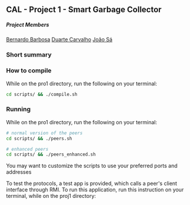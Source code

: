 ## CAL - Project 1 - Smart Garbage Collector

##### Project Members
[Bernardo Barbosa](https://github.com/bernardomcbarbosa)
[Duarte Carvalho](https://github.com/duartencar)
[João Sá](https://github.com/jotapsa)

### Short summary


### How to compile

While on the pro1 directory, run the following on your terminal:

```bash
cd scripts/ && ./compile.sh
```

### Running

While on the pro1 directory, run the following on your terminal:

```bash
# normal version of the peers
cd scripts/ && ./peers.sh

# enhanced peers
cd scripts/ && ./peers_enhanced.sh
```

You may want to customize the scripts to use your preferred ports and addresses

To test the protocols, a test app is provided, which calls a peer's client interface through RMI. To run this application, run this instruction on your terminal, while on the proj1 directory:
